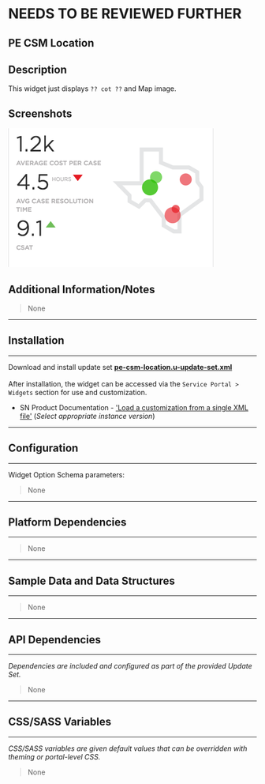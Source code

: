 # NEEDS TO BE REVIEWED FURTHER

## PE CSM Location

## Description

This widget just displays `?? cot ??` and Map image.

## Screenshots
![alt text](../images/pe-csm-location.png "PE CSM Location")

## Additional Information/Notes 
> None
---
## Installation
---
Download and install update set **[pe-csm-location.u-update-set.xml](pe-csm-location.u-update-set.xml)** <br/><br/>
After installation, the widget can be accessed via the `Service Portal > Widgets` section for use and customization.<br/>
* SN Product Documentation - ['Load a customization from a single XML file'](https://docs.servicenow.com/search?q=Load+a+customization+from+a+single+XML+file)   (<i>Select appropriate instance version</i>)
---
## Configuration
---
Widget Option Schema parameters:
> None
---
## Platform Dependencies
---
> None
---
## Sample Data and Data Structures
---
> None
---
## API Dependencies
---
<i>Dependencies are included and configured as part of the provided Update Set.</i>
> None
---
## CSS/SASS Variables
---
_CSS/SASS variables are given default values that can be overridden with theming or portal-level CSS._
> None